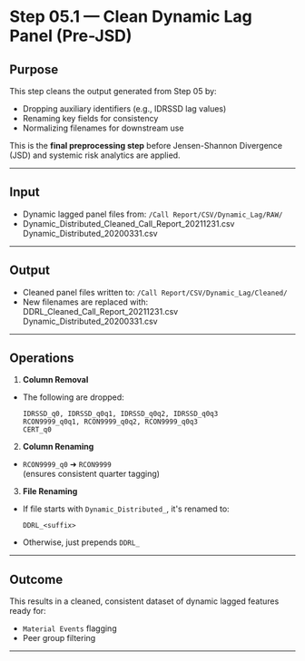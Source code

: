 # Step 05.1 — Clean Dynamic Lag Panel (Pre-JSD)

## Purpose

This step cleans the output generated from Step 05 by:
- Dropping auxiliary identifiers (e.g., IDRSSD lag values)
- Renaming key fields for consistency
- Normalizing filenames for downstream use

This is the **final preprocessing step** before Jensen-Shannon Divergence (JSD) and systemic risk analytics are applied.

---

## Input

- Dynamic lagged panel files from: `/Call Report/CSV/Dynamic_Lag/RAW/`
- Dynamic_Distributed_Cleaned_Call_Report_20211231.csv
Dynamic_Distributed_20200331.csv

---

## Output

- Cleaned panel files written to: `/Call Report/CSV/Dynamic_Lag/Cleaned/`
- New filenames are replaced with: DDRL_Cleaned_Call_Report_20211231.csv
Dynamic_Distributed_20200331.csv


---

## Operations

1. **Column Removal**
 - The following are dropped:
   ```
   IDRSSD_q0, IDRSSD_q0q1, IDRSSD_q0q2, IDRSSD_q0q3
   RCON9999_q0q1, RCON9999_q0q2, RCON9999_q0q3
   CERT_q0
   ```

2. **Column Renaming**
 - `RCON9999_q0` ➜ `RCON9999`  
   (ensures consistent quarter tagging)

3. **File Renaming**
 - If file starts with `Dynamic_Distributed_`, it's renamed to:
   ```
   DDRL_<suffix>
   ```
 - Otherwise, just prepends `DDRL_`



---

## Outcome

This results in a cleaned, consistent dataset of dynamic lagged features ready for:

- `Material Events` flagging
- Peer group filtering

---
